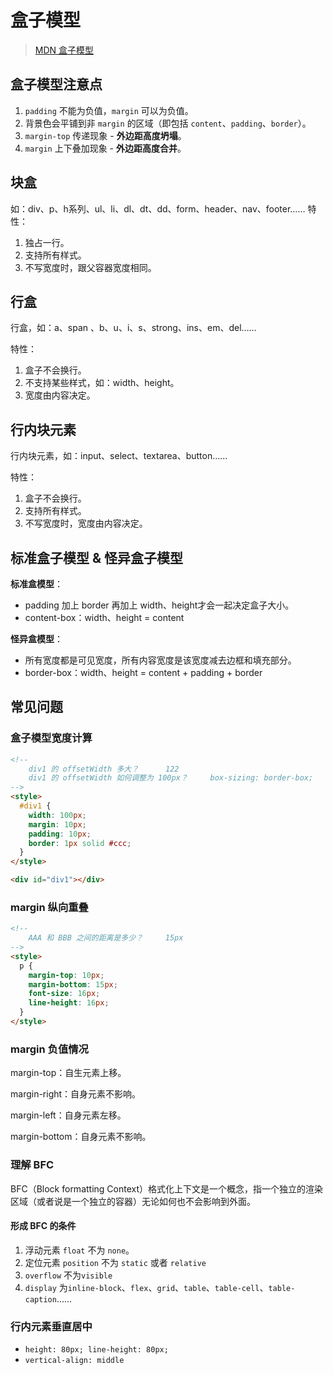 # 盒子模型

> [MDN 盒子模型](https://developer.mozilla.org/en-US/docs/Learn/CSS/Building_blocks/The_box_model)

## 盒子模型注意点

1. `padding` 不能为负值，`margin` 可以为负值。
2. 背景色会平铺到非 `margin` 的区域（即包括 `content`、`padding`、`border`）。
3. `margin-top` 传递现象 - **外边距高度坍塌**。
4. `margin` 上下叠加现象 - **外边距高度合并**。

## 块盒

如：div、p、h系列、ul、li、dl、dt、dd、form、header、nav、footer…… 特性：

1. 独占一行。
2. 支持所有样式。
3. 不写宽度时，跟父容器宽度相同。

## 行盒

行盒，如：a、span 、b、u、i、s、strong、ins、em、del……

特性：

1. 盒子不会换行。
2. 不支持某些样式，如：width、height。
3. 宽度由内容决定。

## 行内块元素

行内块元素，如：input、select、textarea、button……

特性：

1. 盒子不会换行。
2. 支持所有样式。
3. 不写宽度时，宽度由内容决定。

## 标准盒子模型 & 怪异盒子模型

**标准盒模型**：

- padding 加上 border 再加上 width、height才会一起决定盒子大小。
- content-box：width、height = content

**怪异盒模型**：

- 所有宽度都是可见宽度，所有内容宽度是该宽度减去边框和填充部分。
- border-box：width、height = content + padding + border

## 常见问题

### 盒子模型宽度计算

```html
<!-- 
	div1 的 offsetWidth 多大？		122
	div1 的 offsetWidth 如何调整为 100px？		box-sizing: border-box;
-->
<style>
  #div1 {
    width: 100px;
    margin: 10px;
    padding: 10px;
    border: 1px solid #ccc;
  }
</style>

<div id="div1"></div>
```

### margin 纵向重叠

```html
<!-- 
    AAA 和 BBB 之间的距离是多少？		15px
-->
<style>
  p {
    margin-top: 10px;
    margin-bottom: 15px;
    font-size: 16px;
    line-height: 16px;
  }
</style>
```

### margin 负值情况

margin-top：自生元素上移。

margin-right：自身元素不影响。

margin-left：自身元素左移。

margin-bottom：自身元素不影响。

### 理解 BFC

BFC（Block formatting Context）格式化上下文是一个概念，指一个独立的渲染区域（或者说是一个独立的容器）无论如何也不会影响到外面。

#### 形成 BFC 的条件

1. 浮动元素 `float` 不为 `none`。
2. 定位元素 `position` 不为 `static` 或者 `relative`
3. `overflow` 不为`visible`
4. `display` 为`inline-block`、`flex`、`grid`、`table`、`table-cell`、`table-caption`……

### 行内元素垂直居中

- `height: 80px; line-height: 80px;`
- `vertical-align: middle`
